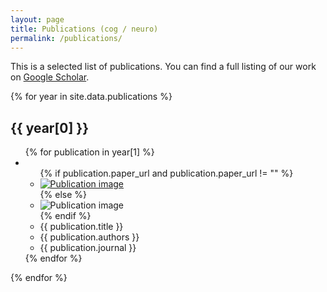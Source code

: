```yaml
---
layout: page
title: Publications (cog / neuro)
permalink: /publications/
---
```


This is a selected list of publications. You can find a full listing of our work on [Google Scholar](https://scholar.google.com/citations?user=ymlcN9AAAAAJ&hl=en).


{% for year in site.data.publications %}
<h2>{{ year[0] }}</h2>
<ul>
  {% for publication in year[1] %}
    <li><ul>
        {% if publication.paper_url and publication.paper_url != "" %}
            <li><a href="{{ publication.paper_url }}" target="_blank"><img src="{{ publication.img }}" alt="Publication image"></a></li>
        {% else %}
            <li><img src="{{ publication.img }}" alt="Publication image"></li>
        {% endif %}
        <li>{{ publication.title }}</li>
        <li>{{ publication.authors }}</li>
        <li>{{ publication.journal }}</li>
    </ul></li>
    {% endfor %}
</ul>
{% endfor %}
